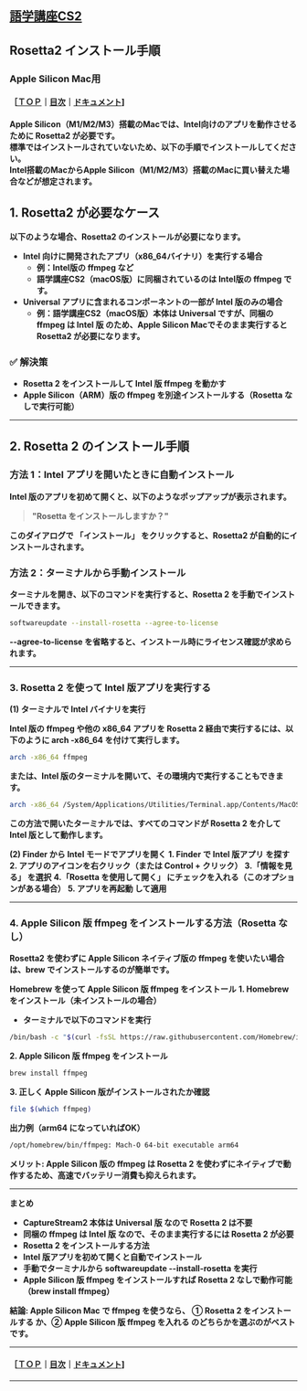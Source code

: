 ## [語学講座CS2](https://csreviser.github.io/CaptureStream2/) 
## Rosetta2 インストール手順
### Apple Silicon Mac用
#### ［[ＴＯＰ](./)**｜**[目次](./#目次)**｜**[ドキュメント](./#ドキュメント-1)]

**Apple Silicon（M1/M2/M3）搭載のMacでは、Intel向けのアプリを動作させるために Rosetta2 が必要です。**  
**標準ではインストールされていないため、以下の手順でインストールしてください。**  
**Intel搭載のMacからApple Silicon（M1/M2/M3）搭載のMacに買い替えた場合などが想定されます。**

## 1. Rosetta2 が必要なケース

**以下のような場合、Rosetta2 のインストールが必要になります。**

- **Intel 向けに開発されたアプリ（x86_64バイナリ）を実行する場合**  
  - **例：Intel版の ffmpeg など**
  - **語学講座CS2（macOS版）に同梱されているのは Intel版の ffmpeg です。**
- **Universal アプリに含まれるコンポーネントの一部が Intel 版のみの場合**  
  - **例：語学講座CS2（macOS版）本体は Universal ですが、同梱の ffmpeg は Intel 版 のため、Apple Silicon Macでそのまま実行すると Rosetta2 が必要になります。**

### ✅ **解決策**
- **Rosetta 2 をインストールして Intel 版 ffmpeg を動かす**
- **Apple Silicon（ARM）版の ffmpeg を別途インストールする（Rosetta なしで実行可能）**

---

## 2. Rosetta 2 のインストール手順

### **方法 1：Intel アプリを開いたときに自動インストール**
**Intel 版のアプリを初めて開くと、以下のようなポップアップが表示されます。**

> **"Rosetta をインストールしますか？"**

**このダイアログで 「インストール」 をクリックすると、Rosetta2 が自動的にインストールされます。**

### **方法 2：ターミナルから手動インストール**
**ターミナルを開き、以下のコマンドを実行すると、Rosetta 2 を手動でインストールできます。**

```sh
softwareupdate --install-rosetta --agree-to-license
```
**--agree-to-license を省略すると、インストール時にライセンス確認が求められます。**

---

### 3. Rosetta 2 を使って Intel 版アプリを実行する

**(1) ターミナルで Intel バイナリを実行**

**Intel 版の ffmpeg や他の x86_64 アプリを Rosetta 2 経由で実行するには、以下のように arch -x86_64 を付けて実行します。**
```sh
arch -x86_64 ffmpeg
```
**または、Intel 版のターミナルを開いて、その環境内で実行することもできます。**
```sh
arch -x86_64 /System/Applications/Utilities/Terminal.app/Contents/MacOS/Terminal
```

**この方法で開いたターミナルでは、すべてのコマンドが Rosetta 2 を介して Intel 版として動作します。**

**(2) Finder から Intel モードでアプリを開く**
**1. Finder で Intel 版アプリ を探す**
**2. アプリのアイコンを右クリック（または Control + クリック）**
**3.「情報を見る」 を選択**
**4.「Rosetta を使用して開く」 にチェックを入れる（このオプションがある場合）**
**5. アプリを再起動 して適用**

---

### 4. Apple Silicon 版 ffmpeg をインストールする方法（Rosetta なし）

**Rosetta2 を使わずに Apple Silicon ネイティブ版の ffmpeg を使いたい場合は、brew でインストールするのが簡単です。**

**Homebrew を使って Apple Silicon 版 ffmpeg をインストール**
**1. Homebrew をインストール（未インストールの場合）**
* **ターミナルで以下のコマンドを実行**
```sh
/bin/bash -c "$(curl -fsSL https://raw.githubusercontent.com/Homebrew/install/HEAD/install.sh)"
```

**2. Apple Silicon 版 ffmpeg をインストール**
```sh
brew install ffmpeg
```

**3. 正しく Apple Silicon 版がインストールされたか確認**
```sh
file $(which ffmpeg)
```
**出力例（arm64 になっていればOK）**
```sh
/opt/homebrew/bin/ffmpeg: Mach-O 64-bit executable arm64
```


**メリット: Apple Silicon 版の ffmpeg は Rosetta 2 を使わずにネイティブで動作するため、高速でバッテリー消費も抑えられます。**

---

**まとめ**
* **CaptureStream2 本体は Universal 版 なので Rosetta 2 は不要**
* **同梱の ffmpeg は Intel 版 なので、そのまま実行するには Rosetta 2 が必要**
* **Rosetta 2 をインストールする方法**
* **Intel 版アプリを初めて開くと自動でインストール**
* **手動でターミナルから softwareupdate --install-rosetta を実行**
* **Apple Silicon 版 ffmpeg をインストールすれば Rosetta 2 なしで動作可能（brew install ffmpeg）**

**結論: Apple Silicon Mac で ffmpeg を使うなら、 ① Rosetta 2 をインストールする か、② Apple Silicon 版 ffmpeg を入れる のどちらかを選ぶのがベストです。**

---

#### ［[ＴＯＰ](./)**｜**[目次](./#目次)**｜**[ドキュメント](./#ドキュメント-1)]

*** 
 <link rel="shortcut icon" type="image/x-icon" href="https://avatars.githubusercontent.com/u/46049273?v=4">
 <meta name="twitter:image:src" content="https://avatars.githubusercontent.com/u/46049273?v=4">

